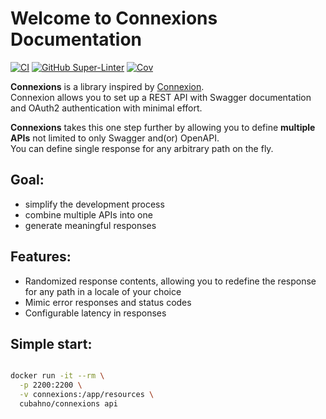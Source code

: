 # Welcome to Connexions Documentation

[![CI](https://github.com/cubahno/connexions/workflows/CI/badge.svg?event=push)](https://github.com/cubahno/connexions/actions/workflows/ci.yml?query=event%3Apush+branch%3Amaster+workflow%3ACI)
[![GitHub Super-Linter](https://github.com/cubahno/connexions/actions/workflows/ci.yml/badge.svg)](https://github.com/marketplace/actions/super-linter)
[![Cov](https://img.shields.io/endpoint?url=https://gist.githubusercontent.com/cubahno/4110782af3ec09dd1ebabc3304756f1f/raw/covbadge.json)](https://github.com/cubahno/connexions/actions/workflows/ci.yml?query=event%3Apush+branch%3Amaster+workflow%3ACI)


**Connexions** is a library inspired by [Connexion](https://github.com/spec-first/connexion).<br/>
Connexion allows you to set up a REST API with Swagger documentation and OAuth2 authentication with minimal effort.<br/>

**Connexions** takes this one step further by allowing you to define **multiple APIs** not limited to only Swagger and(or) OpenAPI.<br/>
You can define single response for any arbitrary path on the fly.<br/>

## Goal:
- simplify the development process
- combine multiple APIs into one
- generate meaningful responses

## Features:
- Randomized response contents, allowing you to redefine the response for any path in a locale of your choice
- Mimic error responses and status codes
- Configurable latency in responses

## Simple start:

```bash 

docker run -it --rm \
  -p 2200:2200 \
  -v connexions:/app/resources \
  cubahno/connexions api

``` 
